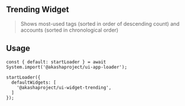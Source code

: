 ## Trending Widget

> Shows most-used tags (sorted in order of descending count) and accounts (sorted in chronological order)

## Usage

```tsx
const { default: startLoader } = await System.import('@akashaproject/ui-app-loader');

startLoader({
  defaultWidgets: [
    '@akashaproject/ui-widget-trending',
  ]
});

```
